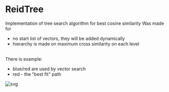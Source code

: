 # ReidTree
Implementation of tree search algorithm for best cosine similarity
Was made for
- no start list of vectors, they will be added dynamically
- hierarchy is made on maximum cross similarity on each level

<br>
There is example:<br>

- blue/red are used by vector search
- red - the "best fit" path



![svg](https://user-images.githubusercontent.com/39636444/155349129-77fb9dda-c32c-46b8-8398-90f58d866a6b.svg)

